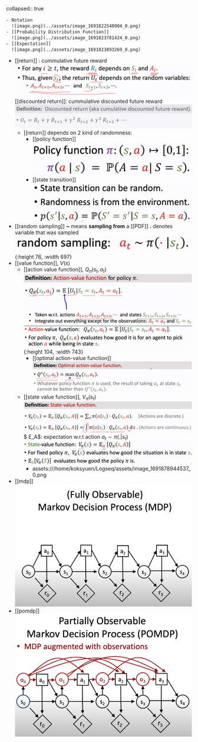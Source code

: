 collapsed:: true

	- Notation
	  ![image.png](../assets/image_1691822540004_0.png)
	- [[Probability Distribution Function]] 
	  ![image.png](../assets/image_1691823781424_0.png)
	- [[Expectation]]
	  ![image.png](../assets/image_1691823893269_0.png)
- [[return]] : cummulative future reward
  ![image.png](../assets/image_1691825289676_0.png)
  [[discounted return]]: cummulative discounted future reward
  ![image.png](../assets/image_1691878299678_0.png)
	- [[return]] depends on 2 kind of randomness:
		- [[policy function]]
		  ![image.png](../assets/image_1691824420623_0.png)
		- [[state transition]]
		  ![image.png](../assets/image_1691824508353_0.png)
- [[random sampling]]
  **~** means **sampling from** a [[PDF]]
  **.** denotes variable that was sampled
  ![image.png](../assets/image_1691820728529_0.png){:height 76, :width 697}
- [[value function]], $V(s)$
	- [[action value function]], $Q_{\pi}(s_t, a_t)$
	  ![image.png](../assets/image_1691878745710_0.png)
	  ![image.png](../assets/image_1691878843984_0.png){:height 104, :width 743}
		- [[optimal action-value function]]
		  ![image.png](../assets/image_1691879680533_0.png)
	- [[state value function]], $V_{\pi} (s_t)$
	  ![image.png](../assets/image_1691878944537_0.png)$
	  E_A$: expectation w.r.t action $a_t \sim \pi(.|s_t)$
	  ![image.png](../assets/image_1691879061647_0.png)
		- assets:///home/koksyuen/Logseq/assets/image_1691878944537_0.png
- [[mdp]]
  ![image.png](../assets/image_1693860276323_0.png)
- [[pomdp]]
  ![image.png](../assets/image_1693860313799_0.png)
